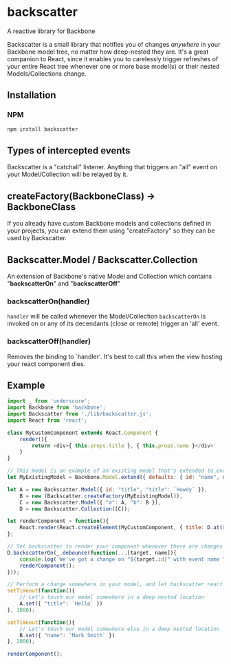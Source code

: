 # backscatter
A reactive library for Backbone

Backscatter is a small library that notifies you of changes _anywhere_ in your Backbone model tree, no matter how deep-nested they are. It's a great companion to React, since it enables you to carelessly trigger refreshes of your entire React tree whenever one or more base model(s) or their nested Models/Collections change.

## Installation

### NPM
```sh
npm install backscatter
```

## Types of intercepted events
Backscatter is a "catchall" listener. Anything that triggers an "all" event on your Model/Collection will be relayed by it.

## createFactory(BackboneClass) -> BackboneClass

If you already have custom Backbone models and collections defined in your projects, you can extend them using "createFactory" so they can be used by Backscatter.

## Backscatter.Model / Backscatter.Collection

An extension of Backbone's native Model and Collection which contains "**backscatterOn**" and "**backscatterOff**"

### backscatterOn(handler)

`handler` will be called whenever the Model/Collection `backscatterOn` is invoked on or any of its decendants (close or remote) trigger an 'all' event.

### backscatterOff(handler)

Removes the binding to `handler'. It's best to call this when the view hosting your react component dies.

## Example

```javascript
import _ from 'underscore';
import Backbone from 'backbone';
import Backscatter from './lib/backscatter.js';
import React from 'react';

class MyCustomComponent extends React.Component {
    render(){
        return <div>{ this.props.title }, { this.props.name }</div>
    }
}

// This model is an example of an existing model that's extended to enable backscatter updates (see "createFactory")
let MyExistingModel = Backbone.Model.extend({ defaults: { id: "name", name: "John Doe" } });

let A = new Backscatter.Model({ id: "title", "title": `Howdy` }),
    B = new (Backscatter.createFactory(MyExistingModel)),
    C = new Backscatter.Model({ "a": A, "b": B }),
    D = new Backscatter.Collection([C]);

let renderComponent = function(){
    React.render(React.createElement(MyCustomComponent, { title: D.at(0).get('a').get('title'), name: D.at(0).get('b').get('name') }), document.querySelector('body'));
};

// Set backscatter to render your component whenever there are changes to your model
D.backscatterOn(_.debounce(function(...[target, name]){
    console.log(`We've got a change on "${target.id}" with event name "${name}"`)
    renderComponent();
}));

// Perform a change somewhere in your model, and let backscatter react
setTimeout(function(){
    // Let's touch our model somewhere in a deep nested location
    A.set({ "title": `Hello` })
}, 1000);

setTimeout(function(){
    // Let's touch our model somewhere else in a deep nested location
    B.set({ "name": `Mark Smith` })
}, 2000);

renderComponent();
```
